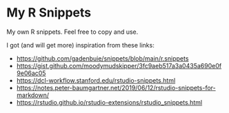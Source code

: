 # My R Snippets
My own R snippets. Feel free to copy and use.

I got (and will get more) inspiration from these links:

* https://github.com/gadenbuie/snippets/blob/main/r.snippets
* https://gist.github.com/moodymudskipper/3fc9aeb517a3a0435a690e0f9e06ac05
* https://dcl-workflow.stanford.edu/rstudio-snippets.html
* https://notes.peter-baumgartner.net/2019/06/12/rstudio-snippets-for-markdown/
* https://rstudio.github.io/rstudio-extensions/rstudio_snippets.html
